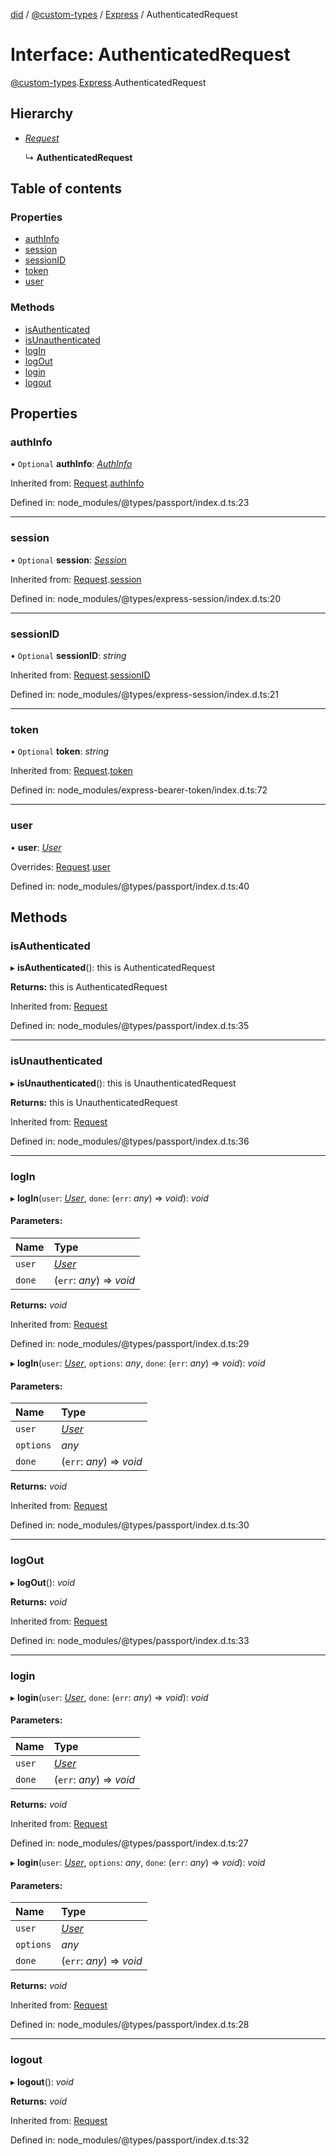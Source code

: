 [did](../README.md) / [@custom-types](../modules/_custom_types.md) / [Express](../modules/_custom_types.express.md) / AuthenticatedRequest

# Interface: AuthenticatedRequest

[@custom-types](../modules/_custom_types.md).[Express](../modules/_custom_types.express.md).AuthenticatedRequest

## Hierarchy

* [*Request*](_custom_types.express.request.md)

  ↳ **AuthenticatedRequest**

## Table of contents

### Properties

- [authInfo](_custom_types.express.authenticatedrequest.md#authinfo)
- [session](_custom_types.express.authenticatedrequest.md#session)
- [sessionID](_custom_types.express.authenticatedrequest.md#sessionid)
- [token](_custom_types.express.authenticatedrequest.md#token)
- [user](_custom_types.express.authenticatedrequest.md#user)

### Methods

- [isAuthenticated](_custom_types.express.authenticatedrequest.md#isauthenticated)
- [isUnauthenticated](_custom_types.express.authenticatedrequest.md#isunauthenticated)
- [logIn](_custom_types.express.authenticatedrequest.md#login)
- [logOut](_custom_types.express.authenticatedrequest.md#logout)
- [login](_custom_types.express.authenticatedrequest.md#login)
- [logout](_custom_types.express.authenticatedrequest.md#logout)

## Properties

### authInfo

• `Optional` **authInfo**: [*AuthInfo*](_custom_types.express.authinfo.md)

Inherited from: [Request](_custom_types.express.request.md).[authInfo](_custom_types.express.request.md#authinfo)

Defined in: node_modules/@types/passport/index.d.ts:23

___

### session

• `Optional` **session**: [*Session*](_custom_types.express.session.md)

Inherited from: [Request](_custom_types.express.request.md).[session](_custom_types.express.request.md#session)

Defined in: node_modules/@types/express-session/index.d.ts:20

___

### sessionID

• `Optional` **sessionID**: *string*

Inherited from: [Request](_custom_types.express.request.md).[sessionID](_custom_types.express.request.md#sessionid)

Defined in: node_modules/@types/express-session/index.d.ts:21

___

### token

• `Optional` **token**: *string*

Inherited from: [Request](_custom_types.express.request.md).[token](_custom_types.express.request.md#token)

Defined in: node_modules/express-bearer-token/index.d.ts:72

___

### user

• **user**: [*User*](_custom_types.express.user.md)

Overrides: [Request](_custom_types.express.request.md).[user](_custom_types.express.request.md#user)

Defined in: node_modules/@types/passport/index.d.ts:40

## Methods

### isAuthenticated

▸ **isAuthenticated**(): this is AuthenticatedRequest

**Returns:** this is AuthenticatedRequest

Inherited from: [Request](_custom_types.express.request.md)

Defined in: node_modules/@types/passport/index.d.ts:35

___

### isUnauthenticated

▸ **isUnauthenticated**(): this is UnauthenticatedRequest

**Returns:** this is UnauthenticatedRequest

Inherited from: [Request](_custom_types.express.request.md)

Defined in: node_modules/@types/passport/index.d.ts:36

___

### logIn

▸ **logIn**(`user`: [*User*](_custom_types.express.user.md), `done`: (`err`: *any*) => *void*): *void*

#### Parameters:

Name | Type |
:------ | :------ |
`user` | [*User*](_custom_types.express.user.md) |
`done` | (`err`: *any*) => *void* |

**Returns:** *void*

Inherited from: [Request](_custom_types.express.request.md)

Defined in: node_modules/@types/passport/index.d.ts:29

▸ **logIn**(`user`: [*User*](_custom_types.express.user.md), `options`: *any*, `done`: (`err`: *any*) => *void*): *void*

#### Parameters:

Name | Type |
:------ | :------ |
`user` | [*User*](_custom_types.express.user.md) |
`options` | *any* |
`done` | (`err`: *any*) => *void* |

**Returns:** *void*

Inherited from: [Request](_custom_types.express.request.md)

Defined in: node_modules/@types/passport/index.d.ts:30

___

### logOut

▸ **logOut**(): *void*

**Returns:** *void*

Inherited from: [Request](_custom_types.express.request.md)

Defined in: node_modules/@types/passport/index.d.ts:33

___

### login

▸ **login**(`user`: [*User*](_custom_types.express.user.md), `done`: (`err`: *any*) => *void*): *void*

#### Parameters:

Name | Type |
:------ | :------ |
`user` | [*User*](_custom_types.express.user.md) |
`done` | (`err`: *any*) => *void* |

**Returns:** *void*

Inherited from: [Request](_custom_types.express.request.md)

Defined in: node_modules/@types/passport/index.d.ts:27

▸ **login**(`user`: [*User*](_custom_types.express.user.md), `options`: *any*, `done`: (`err`: *any*) => *void*): *void*

#### Parameters:

Name | Type |
:------ | :------ |
`user` | [*User*](_custom_types.express.user.md) |
`options` | *any* |
`done` | (`err`: *any*) => *void* |

**Returns:** *void*

Inherited from: [Request](_custom_types.express.request.md)

Defined in: node_modules/@types/passport/index.d.ts:28

___

### logout

▸ **logout**(): *void*

**Returns:** *void*

Inherited from: [Request](_custom_types.express.request.md)

Defined in: node_modules/@types/passport/index.d.ts:32

